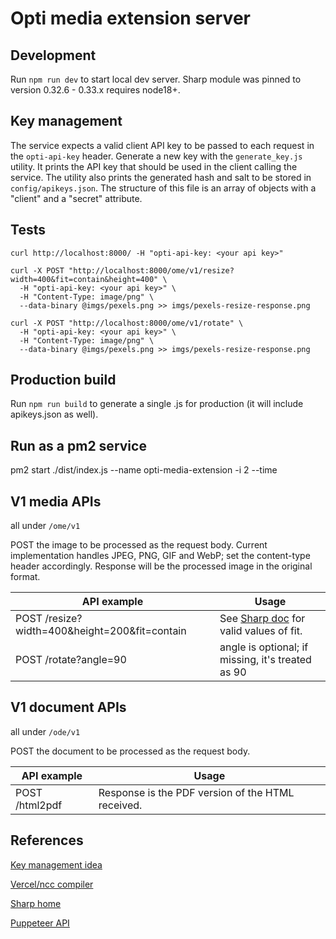 # Opti media extension server

## Development

Run `npm run dev` to start local dev server. Sharp module was pinned to version 0.32.6 - 0.33.x requires node18+.

## Key management

The service expects a valid client API key to be passed to each request in the `opti-api-key` header. Generate a new key with the `generate_key.js` utility. It prints the API key that should be used in the client calling the service. The utility also prints the generated hash and salt to be stored in `config/apikeys.json`. The structure of this file is an array of objects with a "client" and a "secret" attribute.

## Tests

    curl http://localhost:8000/ -H "opti-api-key: <your api key>"

    curl -X POST "http://localhost:8000/ome/v1/resize?width=400&fit=contain&height=400" \
      -H "opti-api-key: <your api key>" \
      -H "Content-Type: image/png" \
      --data-binary @imgs/pexels.png >> imgs/pexels-resize-response.png

    curl -X POST "http://localhost:8000/ome/v1/rotate" \
      -H "opti-api-key: <your api key>" \
      -H "Content-Type: image/png" \
      --data-binary @imgs/pexels.png >> imgs/pexels-resize-response.png

## Production build

Run `npm run build` to generate a single .js for production (it will include apikeys.json as well).

## Run as a pm2 service

pm2 start ./dist/index.js --name opti-media-extension -i 2 --time

## V1 media APIs

all under `/ome/v1`

POST the image to be processed as the request body. Current implementation handles JPEG, PNG, GIF and WebP; set the content-type header accordingly. Response will be the processed image in the original format.

| API example | Usage |
| ----------- | ----------- |
| POST /resize?width=400&height=200&fit=contain |  See [Sharp doc](https://sharp.pixelplumbing.com/api-resize) for valid values of fit. |
| POST /rotate?angle=90 | angle is optional; if missing, it's treated as 90 |

## V1 document APIs

all under `/ode/v1`

POST the document to be processed as the request body.

| API example | Usage |
| ----------- | ----------- |
| POST /html2pdf |  Response is the PDF version of the HTML received. |

## References

[Key management idea](https://shahid.pro/blog/2021/09/22/how-to-generate-api-key-and-secret-to-protect-api/)

[Vercel/ncc compiler](https://github.com/vercel/ncc)

[Sharp home](https://sharp.pixelplumbing.com)

[Puppeteer API](https://pptr.dev/api/puppeteer.puppeteernode)